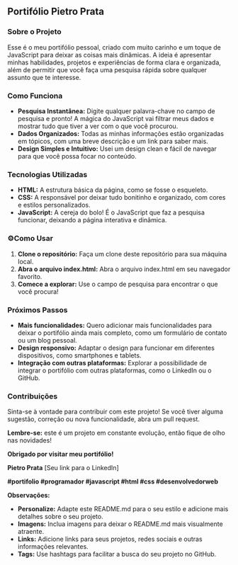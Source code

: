 ## **Portifólio Pietro Prata**

### **Sobre o Projeto**

Esse é o meu portifólio pessoal, criado com muito carinho e um toque de JavaScript para deixar as coisas mais dinâmicas. A ideia é apresentar minhas habilidades, projetos e experiências de forma clara e organizada, além de permitir que você faça uma pesquisa rápida sobre qualquer assunto que te interesse.

### **Como Funciona**

* **Pesquisa Instantânea:** Digite qualquer palavra-chave no campo de pesquisa e pronto! A mágica do JavaScript vai filtrar meus dados e mostrar tudo que tiver a ver com o que você procurou.
* **Dados Organizados:** Todas as minhas informações estão organizadas em tópicos, com uma breve descrição e um link para saber mais.
* **Design Simples e Intuitivo:** Usei um design clean e fácil de navegar para que você possa focar no conteúdo.

### **Tecnologias Utilizadas**

* **HTML:** A estrutura básica da página, como se fosse o esqueleto.
* **CSS:** A responsável por deixar tudo bonitinho e organizado, com cores e estilos personalizados.
* **JavaScript:** A cereja do bolo! É o JavaScript que faz a pesquisa funcionar, deixando a página interativa e dinâmica.

### **⚙️Como Usar**

1. **Clone o repositório:** Faça um clone deste repositório para sua máquina local.
2. **Abra o arquivo index.html:** Abra o arquivo index.html em seu navegador favorito.
3. **Comece a explorar:** Use o campo de pesquisa para encontrar o que você procura!

### **Próximos Passos**

* **Mais funcionalidades:** Quero adicionar mais funcionalidades para deixar o portifólio ainda mais completo, como um formulário de contato ou um blog pessoal.
* **Design responsivo:** Adaptar o design para funcionar em diferentes dispositivos, como smartphones e tablets.
* **Integração com outras plataformas:** Explorar a possibilidade de integrar o portifólio com outras plataformas, como o LinkedIn ou o GitHub.

### **Contribuições**

Sinta-se à vontade para contribuir com este projeto! Se você tiver alguma sugestão, correção ou nova funcionalidade, abra um pull request.

**Lembre-se:** este é um projeto em constante evolução, então fique de olho nas novidades!

**Obrigado por visitar meu portifólio!**

**Pietro Prata**
[Seu link para o LinkedIn]

**#portifolio #programador #javascript #html #css #desenvolvedorweb**

**Observações:**

* **Personalize:** Adapte este README.md para o seu estilo e adicione mais detalhes sobre o seu projeto.
* **Imagens:** Inclua imagens para deixar o README.md mais visualmente atraente.
* **Links:** Adicione links para seus projetos, redes sociais e outras informações relevantes.
* **Tags:** Use hashtags para facilitar a busca do seu projeto no GitHub.
